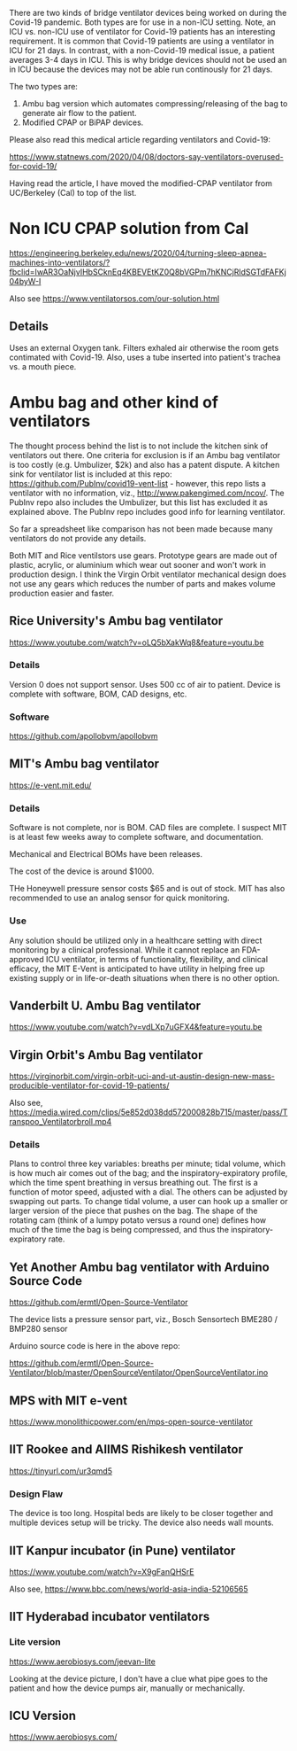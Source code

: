 There are two kinds of bridge ventilator devices being worked on during the Covid-19 pandemic. Both types are for use in a non-ICU setting.  Note, an ICU vs. non-ICU use of ventilator for Covid-19 patients has an interesting requirement.  It is common that Covid-19 patients are using a ventilator in ICU for 21 days.  In contrast, with a non-Covid-19 medical issue, a patient averages 3-4 days in ICU. This is why bridge devices should not be used an in ICU because the devices may not be able run continously for 21 days.   

The two types are:

1. Ambu bag version which automates compressing/releasing of the bag to generate air flow to the patient.
2. Modified CPAP or BiPAP devices.

Please also read this medical article regarding ventilators and Covid-19:  

https://www.statnews.com/2020/04/08/doctors-say-ventilators-overused-for-covid-19/

Having read the article, I have moved the modified-CPAP ventilator from UC/Berkeley (Cal) to top of the list.

# Non ICU CPAP solution from Cal

https://engineering.berkeley.edu/news/2020/04/turning-sleep-apnea-machines-into-ventilators/?fbclid=IwAR3OaNjvIHbSCknEq4KBEVEtKZ0Q8bVGPm7hKNCjRldSGTdFAFKj04byW-I

Also see https://www.ventilatorsos.com/our-solution.html

## Details

Uses an external Oxygen tank. Filters exhaled air otherwise the room gets contimated with Covid-19.  Also, uses a tube inserted into patient's trachea vs. a mouth piece.

# Ambu bag and other kind of ventilators

The thought process behind the list is to not include the kitchen sink of ventilators out there.  One criteria for exclusion is if an Ambu bag ventilator is too costly (e.g. Umbulizer, $2k) and also has a patent dispute.  A kitchen sink for ventilator list is included at this repo: https://github.com/PubInv/covid19-vent-list - however, this repo lists a ventilator with no information, viz., http://www.pakengimed.com/ncov/.  The PubInv repo also includes the Umbulizer, but this list has excluded it as explained above.
The PubInv repo includes good info for learning ventilator.

So far a spreadsheet like comparison has not been made because many ventilators do not provide any details.  

Both MIT and Rice ventilstors use gears. Prototype gears are made out of plastic, acrylic, or aluminium which wear out sooner and won't work in production design.  I think the Virgin Orbit ventilator mechanical design does not use any gears which reduces the number of parts and makes volume production easier and faster.

## Rice University's Ambu bag ventilator

https://www.youtube.com/watch?v=oLQ5bXakWq8&feature=youtu.be

### Details
   Version 0 does not support sensor.  Uses 500 cc of air to patient.
   Device is complete with software, BOM, CAD designs, etc.
   
### Software

https://github.com/apollobvm/apollobvm


## MIT's Ambu bag ventilator

https://e-vent.mit.edu/

### Details
   Software is not complete, nor is BOM.  CAD files are complete.
   I suspect MIT is at least few weeks away to complete software,
   and documentation.
   
   Mechanical and Electrical BOMs have been releases.
   
   The cost of the device is around $1000.
   
   THe Honeywell pressure sensor costs $65 and is out of stock.  MIT has also recommended to use an analog sensor for quick monitoring.

### Use

Any solution should be utilized only in a healthcare setting with direct monitoring by a clinical professional. While it cannot replace an FDA-approved ICU ventilator, in terms of functionality, flexibility, and clinical efficacy, the MIT E-Vent is anticipated to have utility in helping free up existing supply or in life-or-death situations when there is no other option.


## Vanderbilt U. Ambu Bag ventilator

https://www.youtube.com/watch?v=vdLXp7uGFX4&feature=youtu.be

## Virgin Orbit's Ambu Bag ventilator

https://virginorbit.com/virgin-orbit-uci-and-ut-austin-design-new-mass-producible-ventilator-for-covid-19-patients/

Also see, https://media.wired.com/clips/5e852d038dd572000828b715/master/pass/Transpoo_Ventilatorbroll.mp4

### Details

Plans to control three key variables: breaths per minute; tidal volume, which is how much air comes out of the bag; and the inspiratory-expiratory profile, which the time spent breathing in versus breathing out. The first is a function of motor speed, adjusted with a dial. The others can be adjusted by swapping out parts. To change tidal volume, a user can hook up a smaller or larger version of the piece that pushes on the bag. The shape of the rotating cam (think of a lumpy potato versus a round one) defines how much of the time the bag is being compressed, and thus the inspiratory-expiratory rate.

## Yet Another Ambu bag ventilator with Arduino Source Code

https://github.com/ermtl/Open-Source-Ventilator

The device lists a pressure sensor part, viz., Bosch Sensortech BME280 / BMP280 sensor

Arduino source code is here in the above repo:

https://github.com/ermtl/Open-Source-Ventilator/blob/master/OpenSourceVentilator/OpenSourceVentilator.ino


## MPS with MIT e-vent

https://www.monolithicpower.com/en/mps-open-source-ventilator


## IIT Rookee and AIIMS Rishikesh ventilator

https://tinyurl.com/ur3qmd5

### Design Flaw

The device is too long.  Hospital beds are likely to be closer together and multiple devices setup will be tricky.  The device also needs wall mounts.

## IIT Kanpur incubator \(in Pune\) ventilator

https://www.youtube.com/watch?v=X9gFanQHSrE

Also see, https://www.bbc.com/news/world-asia-india-52106565

## IIT Hyderabad incubator ventilators

### Lite version

https://www.aerobiosys.com/jeevan-lite

Looking at the device picture, I don't have a clue what pipe goes to the patient and how the device pumps air, manually or mechanically.

## ICU Version

https://www.aerobiosys.com/




